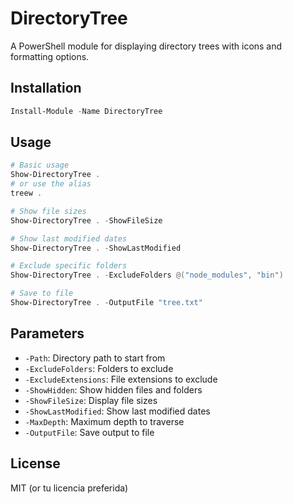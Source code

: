 # DirectoryTree

A PowerShell module for displaying directory trees with icons and formatting options.

## Installation

```powershell
Install-Module -Name DirectoryTree
```

## Usage

```powershell
# Basic usage
Show-DirectoryTree .
# or use the alias
treew .

# Show file sizes
Show-DirectoryTree . -ShowFileSize

# Show last modified dates
Show-DirectoryTree . -ShowLastModified

# Exclude specific folders
Show-DirectoryTree . -ExcludeFolders @("node_modules", "bin")

# Save to file
Show-DirectoryTree . -OutputFile "tree.txt"
```

## Parameters

- `-Path`: Directory path to start from
- `-ExcludeFolders`: Folders to exclude
- `-ExcludeExtensions`: File extensions to exclude
- `-ShowHidden`: Show hidden files and folders
- `-ShowFileSize`: Display file sizes
- `-ShowLastModified`: Show last modified dates
- `-MaxDepth`: Maximum depth to traverse
- `-OutputFile`: Save output to file

## License

MIT (or tu licencia preferida)
